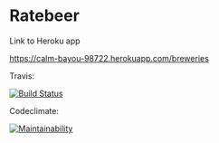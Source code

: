 # Ratebeer

Link to Heroku app

https://calm-bayou-98722.herokuapp.com/breweries

Travis: 

[![Build Status](https://travis-ci.org/Mustekala/ratebeer.svg?branch=master)](https://travis-ci.org/Mustekala/ratebeer)

Codeclimate:

[![Maintainability](https://api.codeclimate.com/v1/badges/9696fa23bd25e8d6af45/maintainability)](https://codeclimate.com/github/Mustekala/ratebeer/maintainability)
